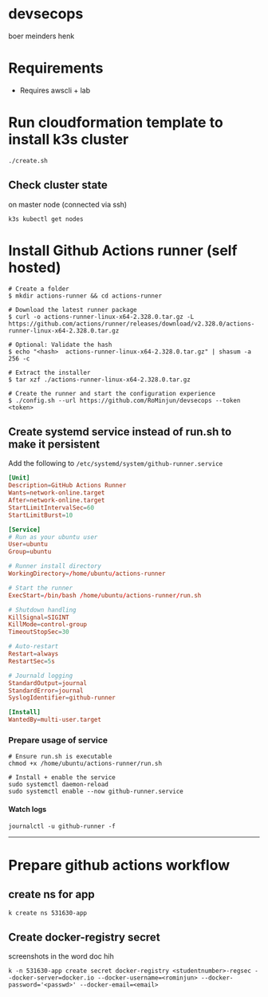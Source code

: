 # devsecops
boer meinders henk

# Requirements
- Requires awscli + lab

# Run cloudformation template to install k3s cluster
```shell
./create.sh
```

## Check cluster state
on master node (connected via ssh)
```shell
k3s kubectl get nodes
```

# Install Github Actions runner (self hosted)
```shell
# Create a folder
$ mkdir actions-runner && cd actions-runner

# Download the latest runner package
$ curl -o actions-runner-linux-x64-2.328.0.tar.gz -L https://github.com/actions/runner/releases/download/v2.328.0/actions-runner-linux-x64-2.328.0.tar.gz

# Optional: Validate the hash
$ echo "<hash>  actions-runner-linux-x64-2.328.0.tar.gz" | shasum -a 256 -c

# Extract the installer
$ tar xzf ./actions-runner-linux-x64-2.328.0.tar.gz

# Create the runner and start the configuration experience
$ ./config.sh --url https://github.com/RoMinjun/devsecops --token <token>
```

## Create systemd service instead of run.sh to make it persistent
Add the following to `/etc/systemd/system/github-runner.service`
```conf
[Unit]
Description=GitHub Actions Runner
Wants=network-online.target
After=network-online.target
StartLimitIntervalSec=60
StartLimitBurst=10

[Service]
# Run as your ubuntu user
User=ubuntu
Group=ubuntu

# Runner install directory
WorkingDirectory=/home/ubuntu/actions-runner

# Start the runner
ExecStart=/bin/bash /home/ubuntu/actions-runner/run.sh

# Shutdown handling
KillSignal=SIGINT
KillMode=control-group
TimeoutStopSec=30

# Auto-restart
Restart=always
RestartSec=5s

# Journald logging
StandardOutput=journal
StandardError=journal
SyslogIdentifier=github-runner

[Install]
WantedBy=multi-user.target
```

### Prepare usage of service
```shell
# Ensure run.sh is executable
chmod +x /home/ubuntu/actions-runner/run.sh

# Install + enable the service
sudo systemctl daemon-reload
sudo systemctl enable --now github-runner.service
```

#### Watch logs
```shell
journalctl -u github-runner -f
```

---

# Prepare github actions workflow 

## create ns for app
```shell
k create ns 531630-app 
```

## Create docker-registry secret
screenshots in the word doc hih
```shell
k -n 531630-app create secret docker-registry <studentnumber>-regsec --docker-server=docker.io --docker-username=<rominjun> --docker-password='<passwd>' --docker-email=<email>
```

